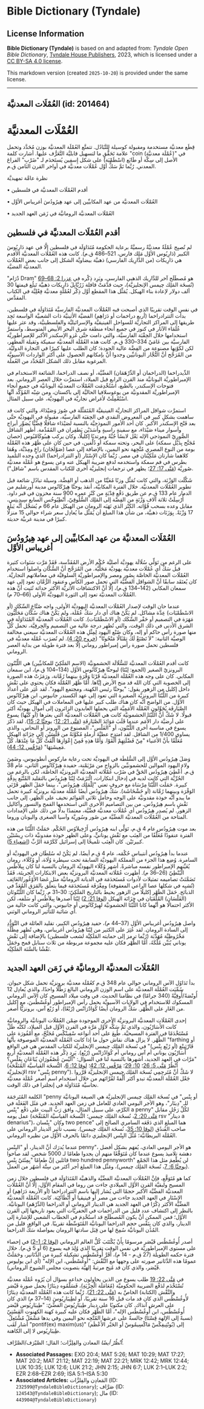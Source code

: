 # Bible Dictionary (Tyndale)

## License Information

**Bible Dictionary (Tyndale)** is based on and adapted from: _Tyndale Open Bible Dictionary_, [Tyndale House Publishers](https://tyndaleopenresources.com/), 2023, which is licensed under a [CC BY-SA 4.0 license](https://creativecommons.org/licenses/by-sa/4.0/legalcode.en).

This markdown version (created `2025-10-20`) is provided under the same license.



--------------------------------

## العُمْلَات المعدنيَّة (id: 201464)

العُمْلَات المعدنيَّة
=====================

قِطَع معدنيَّة مستخدمة ومقبولة كوسيلة للتَّبَادُل. تتمتَّع العُمْلَة المعدنيَّة بوزن مُحَدَّد وتحمل علامة تَحَقُّقٍ ما لتسهيل قابليَّة التَّعَرُّف عليها. أشارت كلمة "coin (عُمْلَة معدنيَّة)" في الأصل إلى سِكَّة أو طَابَع (اسْطَمْبَة) على شكل إِسفِين يُستَخدَم لـ "ضَرْبِ" الفراغ المعدني. رُبَّما تَمَّ سَكُّ أوَّل عُمْلَات معدنيَّة في أواخر القرن الثامن ق.م.

نظرة عامَّة تمهيديَّة

• أقدم العُمْلَات المعدنيَّة في فلسطين

• العُمْلَات المعدنيَّة من عهد المكابيِّين إلى عهد هِيرُودُسَ أغريباس الأوَّل

• العُمْلَات المعدنيَّة الرومانيَّة في زَمَن العهد الجديد

أقدم العُمْلَات المعدنيَّة في فلسطين
------------------------------------

لم تُصبِح عُمْلَةٌ معدنيَّةٌ رسميَّةٌ برعاية الحكومة مُتَدَاوَلَة في فلسطين إلَّا في عهد دَارِيُوسَ الكبير (دَارِيُوس الأوَّل مَلِك فارس، 521–486 ق.م). كانت هذه العُمْلَات المعدنيَّة الأقدم هي دَارِيكات (من الدَّارِيك الفارسي) ذهبيَّة بيضاويَّة الشكل إلى جانب بعض العُمْلَات المعدنيَّة الفضيَّة.

"دْرَام Dram" هو مُصطَلَح آخر للدَّارِيك الذهبي الفارسي، ويَرِد ذِكْره في [عزرا 2: 68–69](https://ref.ly/Ezra2:68-Ezra2:69) (نُسخَة المَلِك چيمس الإنجليزيَّة)، حيث قدَّمَتْ قافلة زَرُبَّابِلَ دَارِيكات ذهبيَّة تَبلُغ قيمتها 30 ألف دولار لإعادة بناء الهيكل. يُمَثِّل هذا المقطع أوَّل ذِكْر لعُمْلَةٍ معدنيَّة فِعْلِيَّة في الكتاب المقدَّس.

في نفس الوقت تقريبًا الذي أصبحت فيه العُمْلَات المعدنيَّة الفارسيَّة مُتَدَاوَلَة في فلسطين، بدأت التترادراخما (أربع دراخمات أو دَرَاهِم) الفضيَّة الأثينيَّة ذات الشعبيَّة الواسعة تَجِد طريقها إلى المراكز التجاريَّة للسواحل الفينيقيَّة والإسرائيليَّة والفلسطينيَّة، وقد عثر عليها عُلَمَاء الآثار في كنوز في جميع أنحاء منطقة شرق البحر الأبيض المتوسط، واستمرَّ استخدامها خلال الحِقْبَة الفارسيَّة، والتي دامت حتَّى غَزو الإسكندر الأكبر للإمبراطوريَّة الفارسيَّة بين عَامَيْ 334–330 ق.م. كانت هذه العُمْلَة المعدنيَّة سميكة وثقيلة المظهر، لكن لكَوْنِها مصنوعة من الفِضَّة عالية الجودة؛ كان الطلب عليها كبيرًا في التجارة الدوليَّة. من المُرَجَّح أنَّ التُّجَّار اليونانيِّين وجدوا أنَّ بإمكانهم الحصول على أكثر الواردات الآسيويَّة المرغوبة مقابل ذلك الشكل المُحَدَّد من العُملَة.

الدِّيدراخما (الدراخمان أو الدِّرْهَمَان) الفضِّيَّة، أو نصف الدراخما، الشائعة الاستخدام في الإمبراطوريَّة اليونانيَّة منذ القرن الرابع قبل الميلاد، استمرَّت خلال العصر الروماني. بعد فتوحات الإسكندر، بالطبع، اسْتُخْدِمَت العُمْلَات المعدنيَّة اليونانيَّة في جميع أنحاء الإمبراطوريَّة المقدونيَّة من يوغوسلافيا الحاليَّة إلى باكستان، ومن شِبْه المُؤَكَّد أنَّها اسْتُعْمِلَتْ لأغراض تجاريَّة في اليهوديَّة، على سبيل المثال.

استمرَّت شواقل المراكز التجاريَّة الفينيقيَّة المُتَمَثِّلَة في صُورَ وَصَيْدَاءَ، والتي كانت قد ساهمت بشكلٍ كبير في المعروض النقدي في الحِقبَة الفارسيَّة، مقبولة في اليهوديَّة حتَّى بعد فَتْح الإسكندر الأكبر. كان أحد الأمور النموذجيَّة بالنسبة لصَيْدَاء شاقلًا فِضِّيًّا يُصَوِّر أبراج وأسوار ميناء صَيْدَاء، مع سفينةٍ راسيةٍ وأَسَدَيْن يَطفِران في المُقَدِّمة. أظهر الشاقل الصُّورِيّ النموذجي الإله بَعْل لابسًا جُبَّةً ومرتديًا إكليلًا، وكان يركب هِيبُوكَامْبُوس (حصان مُجَنَّح بِذَيْل سمكة) على البحر، وتحته سمكة أو دُلْفين، في حين كان على ظَهْر هذه العُمْلَة بومة من النوع المصري مُتَّجِهة نحو اليمين، بالإضافة إلى عصا (صَوْلَجَان) راعٍ ومِذَبَّة، وهُمَا كلاهما شارتان مَلَكِيَّتان في مصر. رُبَّما كان الإِسْتَار (أو التترادراخما) الذي وجده التلميذ بطرس في فم سمكة واستخدمه لدفع ضريبة الهيكل عنه وعن يسوع هو عُمْلَة معدنيَّة صُورِيَّة ([مَتَّى 17: 27](https://ref.ly/Matt17:27)؛ يظهر في ترجمات إنجليزيَّة أخرى للكتاب المقدس باسم "شاقل").

شَكَّلَت الوَزْنَة، والتي كانت تُمَثِّل وزنًا مُعَيَّنًا من الذهب أو الفِضَّة، وسيلة تبادُل شائعة قبل تطوير العُمْلَات المعدنيَّة. خلال الفترة المكابيَّة، أنقذ يوحنَّا هِيرْكَانُوس مدينة أورشليم من الدمار عام 133 ق.م عن طريق دَفْع فِدْيَةٍ من كَنْزٍ عمره 900 سنة مخزون في قبر داود. أُرْسِلَتْ ثلاثة آلاف وَزْنَةٍ من الفِضَّة إلى المَلِك السُّلُوقِيّ، أَنْطِيُوخُس السابع سِيدِيتِس، مقابل وعده بسحب قُوَّاته. الكَنْز الذي نَهَبَه الرومان من الهيكل عام 66 م يُسَجَّل أنَّه يَبلُغ 17 وَزْنَةً. بِوَزَنَات ذهبيَّة، من شأن هذا المبلغ أن يُمَثِّل ما يُعادِل سعر شراء حوالي 15 منزلًا كبيرًا في مدينة غربيَّة حديثة.

العُمْلَات المعدنيَّة من عهد المكابيِّين إلى عهد هِيرُودُسَ أغريباس الأوَّل
---------------------------------------------------------------------------

على الرغم من تَوَلِّي سُلَالَة يهوديَّة أصليَّة حُكْم الأرض المُقَدَّسة، فَقَدْ مَرَّت سَنَوات كثيرة قبل سَكِّ أي عُمْلَات معدنيَّة يهوديَّة مَحَلِّيَّة. من المُرَجَّح أنَّ السُّكَّان واصلوا استخدام العُمْلَات المعدنيَّة الخاصَّة بِصُور ومصر والإمبراطوريَّة السلوقيَّة في معاملاتهم التجاريَّة. كان يُعتَقَد سابقًا أنَّ الشواقل الفضِّيَّة التي تحمل صور الكأس وعنقود الرُّمَّان تعود إلى عهد سمعان المكابي (142–134 ق.م)، إلَّا أنَّ الاكتشافات الأثريَّة الأكثر حداثة تُثبِت أنَّ هذه العُمْلَات المعدنيَّة تعود إلى الثورة اليهوديَّة الأولى (66–70 م).

عندما حان الوقت لإصدار العُمْلَات المعدنيَّة اليهوديَّة الأولى، واجه صُنَّاع السِّكَك (أو الاسْطَمْبَات) عِدَّة مشاكل. لم يَكُنْ هناك أي دار سَكِّ عُمْلَة، ولم يَكُنْ هناك سُكَّان مَحَلِّيُّون مَهَرَة في التصميم أو حَفْر السِّكَك (أو الاسْطَمْبَات). كانت العُمْلَات المعدنيَّة المُتَدَاوَلَة في الشرق الأدنى في ذلك الوقت، والتي تُظهِر درجة عالية من التصميم والحِرفِيَّة، تحمل كُلٌّ منها صورة رأس حاكم أو إله، وكان صُنْع اليهود لِمِثْلِ هذه العُمْلَات المعدنيَّة سيعني مخالفة الوصيَّة الثانية: "لاَ تَصْنَعْ لَكَ تِمْثَالًا مَنْحُوتًا" ([خروج 20: 4](https://ref.ly/Exod20:4)). لم تُضرَب عُمْلَة معدنيَّة في فلسطين تحمل صورة رأس إمبراطور روماني إلَّا بعد فترة طويلة من بداية العصر الروماني.

كانت أقدم العُمْلَات المعدنيَّة للسُّلَالَة الحشمونيَّة (الاسم المَلَكِيّ للمكابيِّين) هي اللِّبْتُون البرونزيّ الصغير (الجمع: لِبْتَا) ليوحنَّا هِيرْكَانُوس الأوَّل (134–104 ق.م)، ابن سمعان المكابي. كان على وجه هذه العُمْلَة المعدنيَّة قَرْنَا وَفْرَةٍ بينهما رُمَّانة، ورَمَزَتْ هذه الصورة إلى الخصوبة التي كان الله قد منح الأرض إيَّاها. أمَّا ظَهْر العُمْلَة فكان يحتوي على نَقْشٍ داخل إكليل من الزهور يقول: "يوحنَّا رئيس الكهنة، ومجتمع اليهود". لقد عُثِر على أعداد كبيرة من اللِّبْتَا البرونزيَّة الصغيرة التي تعود إلى عهد ألكسندر جانيوس، ابن هِيرْكَانُوس الأوَّل. من الواضح أنَّه كان هناك طلب كبير عليها في المعاملات في الهيكل حيث كان الصَّيَارِفَة يُحَوِّلون العُمْلَة الأُمَمِيَّة التي يحملها العابدون الزائرون إلى أموال يهوديَّة أكثر قبولًا. لا شَكَّ أنَّ اللِّبْتَا الحشمونيَّة كانت هي العُمْلَات المعدنيَّة التي بعثرها (أو كَبَّها) يسوع على أرضيَّة دار الأُمَم عندما قَلَبَ مَوَائِدَ الصَّيَارِفَةِ ([مَتَّى 21: 12](https://ref.ly/Matt21:12)؛ [يوحنَّا 2: 15](https://ref.ly/John2:15)). لقد ذَكَرَ يسوع في مناسبة أخرى اللِّبْتُون، أو "الفَلْس"، المصنوع من البرونز أو النحاس، والذي يساوي 1/400 من الشاقل. لقد امتدح عطيَّةَ أرملةٍ مُكَوَّنَةً من فَلْسَيْنِ إلى خِزَانَةِ الهيكل مُعَلِّقًا بأنَّ الأغنياء "مِنْ فَضْلَتِهِمْ أَلْقَوْا. وَأَمَّا هذِهِ فَمِنْ إِعْوَازِهَا أَلْقَتْ كُلَّ مَا عِنْدَهَا، كُلَّ مَعِيشَتِهَا" ([مَرْقُس 12: 44](https://ref.ly/Mark12:44)).

وَصَلَ هِيرُودُس الأوَّل إلى السُّلطَة في اليهوديَّة تحت رعاية ماركوس أنطونيوس، وضَمِنَ ولاء اليهود الموالين للحشمونيِّين بالزواج من مَرْيَمْنة، حفيدة هِيرْكَانُوس الثاني، عام 38 ق.م. أُعْطِيَ هِيرُودُس الحَقَّ في ضَرْب عُمْلَاته المعدنيَّة البرونزيَّة الخاصَّة، لكن بالرغم من الحُرِّيَّة التي كانت لديه في إدخال ابتكارات، الْتَزَمَتْ لِبْتَا هِيرُودُس بالتقليد المُتَّبَع بِدِقَّةٍ كبيرة. حَمَلَت اللِّبْتَا مِرْسَاة مع حروف تعني "لِلْمَلِك هِيرُودُس"، بينما حَمَلَ الظهر قَرْنَي الوَفْرَة وبينهما رُمَّانة (أو خَشْخَاشَة). سَكَّ هِيرُودُس أيضًا عُمْلَة معدنيَّة برونزيَّة كبيرة تحمل ما يبدو أنَّه خوذة مقدونيَّة على الوجه وحامل ثلاثي القوائم نحيف على الظهر، إلى جانب نَقْشٍ باسم هِيرُودُس. من بين التصاميم الأخرى التي استخدمها القمح والنسور وأكاليل الزهور. لم يُصدِر هِيرُودُس أي عُمْلَات معدنيَّة فضِّيَّة، معتمدًا بدلًا من ذلك على الإمدادات المتاحة من العُمْلَات المعدنيَّة الفضِّيَّة من صُور وسُورِيَّة وآسيا الصغرى واليونان وروما.

بعد موت هِيرُودُس عام 4 ق.م، تَوَلَّى ابنه هِيرُودُس أَرْخِيلاَوُس الحُكْم. حَمَلَتْ اللِّبْتَا من هذه الفترة عنقودًا مُعَلَّقًا من العِنَب مع نَقْشٍ يونانيٍّ، وعلى الظهر خوذة مقدونيَّة ذات رِيشَتَيْن كبيرتَيْن. كان العِنَب تلميحًا إلى إسرائيل كَكَرْمَة الرَّبِّ ([إشعياء 5](https://ref.ly/Isa5:1-Isa5:30)).

عندما بدأ هِيرُودُس أنتيباس حُكْمَه، عام 4 ق.م أيضًا، لم يَكُنْ له سُلطَان في اليهوديَّة أو السامرة. وُضِع هذا الجزء من المملكة اليهوديَّة السابقة تحت سيطرة وُلَاة، أو وُكَلَاء، رومان يُعَيِّنهم الإمبراطور نفسه مباشرةً. أشهر وُكَلَاء اليهوديَّة الرومان بالنسبة لنا كان بِيلاَطُس الْبُنْطِيّ (26–36 م). أظهرت عُمْلَاته المعدنيَّة البرونزيَّة بعض الابتكارات الجريئة، فَقَدْ تَضَمَّنَتْ تصاميمه تمثيلات لأدوات مُستَخدَمَة في الديانة الرومانيَّة مثل عَصَا الأَوْغُور/العَائِف (تُشبِه في شكلها عصا الراعي المعقوفة) ومِغْرَفَة مُستَخدَمَة فيما يتعلَّق بالمَرَق المُعَدِّ في الذبائح. حَمَلَ الظَهْر إكليلًا من الزهور يحيط بالتاريخ المَلَكِيّ: 30–31 م. رُبَّما كان اللِّبْتُونَان (الفَلْسَان) المُلْقَيَان في خِزَانَة الهيكل ([لوقا 21: 2](https://ref.ly/Luke21:2)) لِبْتَا أصدرها بِيلاَطُس أو سَلَفه، لكن الأكثر احتمالًا هو أنَّهما كانا اللِّبْتَا الحشمونيَّة لهِيرْكَانُوس أو جانيوس، والتي كانت خالية من أي شائبة للتأثير الروماني الوثني.

واصل هِيرُودُس أغريباس الأوَّل (37–44 م)، حفيد هِيرُودُس الكبير، تقليد العائلة في التَّوَدُّدِ إلى السادة الرومان. لقد عُثِرَ على الكثير من لِبْتَا هِيرُودُس أغريباس، وهي تُظهِر مِظَلَّة مَخْرُوطِيَّة مُهَدَّبَة (رُبَّما ترمز إلى حمايته المَلَكِيَّة لشعب فلسطين) بالإضافة إلى نَقْشٍ يوناني يُبَيِّن مُلْكَهُ، أمَّا الظَّهْر فكان عليه مجموعة مربوطة من ثلاث سنابل قمح وحَمَلَ نَقْشًا بالسَّنَة المَلَكِيَّة.

العُمْلَات المعدنيَّة الرومانيَّة في زَمَن العهد الجديد
-------------------------------------------------------

بدأ تَدَاوُل الآس الروماني حوالي عام 348 ق.م كعُمْلَة معدنيَّة برونزيَّة تحمل شكل حيوان. سُمِّيَت العُمْلَة المعدنيَّة على اسم الوزن الروماني البالغ رَطْلًا واحدًا، والذي يُعادِل 12 أُونْصَةً/أُوقِيَّةً (340 جرامًا) في نظامنا الحديث. في وقت ميلاد المسيح، كان الآس الروماني المسكوك للاستخدام في الولايات الآسيويَّة يحمل رأس الإمبراطور أُوغُسْطُسَ، مع إكليل من الغَارِ على الظَّهْر. سَكَّ الرومان أيضًا كُوَادْرَانْس (رُبْعًا)، أو رُبْع آس، برونزيًّا أصغر.

إحدى العُمْلَات المعدنيَّة البرونزيَّة الأخرى الموجودة ضِمْن العُمْلَات اليونانيَّة والرومانيَّة كانت الأَسَارْيُون، والذي تَمَّ سَكُّه لأوَّل مَرَّة في القرن الأوَّل قبل الميلاد، لكنَّه ظَلَّ مُسْتَخْدَمًا في الفترة المسيحيَّة. طُبِعَ على أحد أنواعه سْفِينْكْس مُجَنَّحٌ، مع أَمْفُورَة على الظَّهْر. لا يزال هناك نقاش حول ما إذا كانت العُمْلَة المعدنيَّة الموصوفة بأنَّها "farthing أو فَارْثِينْغ (أو رُبْع بِنْس)" في نُسخَة المَلِك چيمس الإنجليزيَّة للكتاب المقدس هي في الواقع أَسَارْيُون يوناني أم آس روماني أم كُوَادْرَانْس (رُبْع). يَرِد ذِكْر هذه العُمْلَة المعدنيَّة أربع مَرَّات في العهد الجديد، أشهرها بالنسبة لنا في السؤال: "أَلَيْسَ عُصْفُورَانِ يُبَاعَانِ بِفَلْسٍ؟" (اُنْظُرْ [مَتَّى 5: 26](https://ref.ly/Matt5:26)؛ [10: 29](https://ref.ly/Matt10:29)؛ [مَرْقُس 12: 42](https://ref.ly/Mark12:42)؛ [لوقا 12: 6](https://ref.ly/Luke12:6)، النُّسخَة القياسيَّة المُنَقَّحَة الإنجليزيَّة rsv "بِنْس penny"). لا شَكَّ أنَّ مُتَرجِمِي نُسخَة المَلِك چيمس الإنجليزيَّة قَرَّروا جَعْل العُمْلَة المعدنيَّة تبدو أكثر أُلْفةً لقُرَّائهم من خلال استخدام اسم أصغر عُمْلَة معدنيَّة نحاسيَّة مُتَدَاوَلَة في إنجلترا في ذلك الوقت.

الكلمة المُتَرجَمَة "penny أو بِنْس" في نُسخَة المَلِك چيمس الإنجليزيَّة هي الصيغة اليونانيَّة للـ "دِينَار"، وهو الأجر اليومي العادي للعامل في زمن العهد الجديد. في مَثَل الفَعَلَة في الكَرْم، على سبيل المثال، وافق رَبُّ البيت على دَفْع "بِنْس a penny" لكُلِّ رَجُلٍ مقابل عمل يومه ([مَتَّى 20: 2](https://ref.ly/Matt20:2)، نُسخَة المَلِك چيمس؛ النُّسخَة القياسيَّة المُنَقَّحَة rsv "دينار a denarius")، وكان "بِنْسان two pence" هما المبلغ الذي دَفَعَه السامري الصالح إلى صاحب الفُندُق ([لوقا 10: 35](https://ref.ly/Luke10:35)، نُسخَة المَلِك چيمس). بسبب تأثير الدينار الروماني على العُمْلَة البريطانيَّة؛ مُثِّلَ البِنْس الإنجليزي دائمًا بالحرف الأوَّل من نظيره الروماني.

عندما يُدرَك أنَّ الدينار، أو "البِنْس penny"، هو الأجر اليومي العادي، يُفهَم بشكل أفضل دهشة تلاميذ يسوع عندما كان مُتَوَقَّعًا منهم أن يجدوا طعامًا لـ 5000 شخص. لقد صاحوا قائلين إنَّ طعامًا "بِمِئَتَيْ بِنْسٍ two hundred pennyworth" لن يُطْعِمَ مثل هذا الجَمْع ([يوحنَّا 6: 7](https://ref.ly/John6:7)، نُسخَة المَلِك چيمس)، ومَثَّل هذا المبلغ أجر أكثر من سِتَّة أَشهُر من العمل.

كما هو مُتَوَقَّع، فإنَّ العُمْلَات المعدنيَّة الفضِّيَّة والذهبيَّة المُتَدَاوَلَة في فلسطين خلال زمن المسيح ولبقيَّة القرن الأوَّل الميلادي جاءت من روما في المقام الأوَّل، إلَّا أنَّ العُمْلَات المعدنيَّة الفضِّيَّة الأكبر حجمًا التي يُشار إليها باسم التترادراخما (أو الأربعة دَرَاهِم) أو الإِسْتَار في العهد الجديد جاءت من مصر أو فينيقيا أو أَنْطَاكِيَة. كانت العُمْلَة المعدنيَّة الفضِّيَّة الأكثر ذِكْرًا في العهد الجديد هي الدينار الروماني أو الدراخما (الدِّرْهَم) اليونانيَّة. بالنظر إلى اكتشاف عدد قليل من الدراخمات في الحفريَّات التي يعود تاريخها إلى القرن الأوَّل؛ فمن الممكن أنَّ يكون المُصطَلَح قد استُخْدِمَ في الخطاب الشعبي للإشارة إلى الدينار، والذي كان بِنَفْس حجم الدراخما اليونانيَّة المُتَوَسِّطَة تقريبًا. في الواقع، قليل من المُدُن اليونانيَّة سُمِحَ لها من قِبَل سادتها الرومان بمواصلة سَكِّ الدراخما.

أصدر أُوغُسْطُس قَيْصَر مرسومًا بِأَنْ يُكْتَتَبَ كُلُّ العالم الروماني ([لوقا 2: 1–2](https://ref.ly/Luke2:1-Luke2:2)) في إحصاء على مستوى الإمبراطوريَّة في نفس الوقت تقريبًا الذي وُلِدَ فيه يسوع (6 أو 5 ق.م). خلال فترة حكمه الطويلة (27 ق.م \- 14 م)، أَقَرَّ أُوغُسْطُس تشكيلة كبيرة من الدَّنَانير، وحَمَلَتْ عمومًا هذه الدَّنَانير صورته على وجهها مع النَّقْش: "أُوغُسْطُس، ابن الإله" (أي ابن يوليوس قَيْصَر، والذي كان قد مُنِح مرتبةً إلهيَّة بتصويت مجلس الشيوخ الروماني).

في [مَتَّى 22: 19](https://ref.ly/Matt22:19) طلب يسوع من الذين يحاولون خداعه بسؤال أن يُرُوه عُمْلَة معدنيَّة تُسْتَخْدَم لدَفْع الضريبة الحكوميَّة (مُعَامَلَة الْجِزْيَةِ)، فَسَلَّمُوه دِينَارًا يحمل صورة قَيْصَر والنَّقْش (الكتابة) الخاصَّ به ([مَتَّى 22: 21](https://ref.ly/Matt22:21)). رُبَّما كانت هذه العُمْلَة المعدنيَّة دِينَارًا لأُوغُسْطُس الذي كان قد مات قبل 16 سنة تقريبًا، أو لطِيبَارِيُوسَ (14–37 م) الذي كان على العرش آنذاك. كان مكتوبًا على دينار طِيبَارِيُوسَ الفضِّيّ: "طِيبَارِيُوس قَيْصَر أُوغُسْطُس، ابن أُوغُسْطُس الإله"، أمَّا الظَّهْر فكان عليه كبيرة كهنة الكهنوت الڤِسْتِيّ (نسبةً إلى الإلهة ڤِسْتَا) جالسةً على عرشها المُتَّجِه نحو اليمين وفي يدها مَشْعَلٌ مُشْتَعِلٌ. أشار لَقَب "pontif(ex) maxim(us)" (بُونْتِيفِكْسْ مَاكْسِيمُوسْ أو الحَبْر الأَعْظَم) إلى طِيبَارِيُوس لا إلى الكاهنة.

*اُنْظُرْ أيضًا* المعادن والفِلِزَّات؛ المَال؛ الصَّيْرَف/الصَّرَّاف.

* **Associated Passages:** EXO 20:4; MAT 5:26; MAT 10:29; MAT 17:27; MAT 20:2; MAT 21:12; MAT 22:19; MAT 22:21; MRK 12:42; MRK 12:44; LUK 10:35; LUK 12:6; LUK 21:2; JHN 2:15; JHN 6:7; LUK 2:1–LUK 2:2; EZR 2:68–EZR 2:69; ISA 5:1–ISA 5:30
* **Associated Articles:** المَعادِن والفِلزَّات (ID: `232599@TyndaleBibleDictionary`); صَرَّاف (ID: `124543@TyndaleBibleDictionary`); مال (ID: `443904@TyndaleBibleDictionary`)

